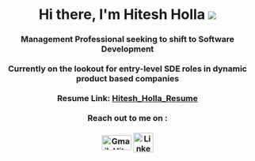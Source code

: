 <h1 align="center">Hi there, I'm Hitesh Holla <img src="https://img.icons8.com/color/48/000000/man-raising-hand-icon.png"/></h1>
<h3 align="center">Management Professional seeking to shift to Software Development
<br>
<br>
Currently on the lookout for entry-level SDE roles in dynamic product based companies
<br>
<br>
Resume Link: <a href="https://drive.google.com/file/d/1L3Jo8mDMV4Vox4Nx3dX3BXWz_YK8nmLM/view?usp=sharing">Hitesh_Holla_Resume</a>
<br>
<br>
Reach out to me on :
<br>
<br>
<a href="mailto:hiteshholla@gmail.com" target="blank"><img align="center" src="https://1000logos.net/wp-content/uploads/2021/05/Gmail-logo.png" alt="Gmail_Hitesh" height="30" width="60"/></a>
<a href="http://linkedin.com/in/hitesh-holla-13b8661b5/" target="blank"><img align="center" src="https://upload.wikimedia.org/wikipedia/commons/thumb/f/f8/LinkedIn_icon_circle.svg/2048px-LinkedIn_icon_circle.svg.png" alt="LinkedIn_Hitesh" height="40" width="40"/></a>
</h3>
